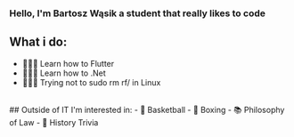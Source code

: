 ### Hello, I'm Bartosz Wąsik a student that really likes to code

## What i do:
 - 👨🏻‍💻 Learn how to Flutter
 - 👨🏻‍💻 Learn how to .Net
 - 👨🏻‍💻 Trying not to sudo rm rf/ in Linux
</br>
 ## Outside of IT I'm interested in:
 - 🏀 Basketball
 - 🥊 Boxing
 - 📚 Philosophy of Law
 - 📜 History Trivia
